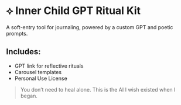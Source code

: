 # ⟡ Inner Child GPT Ritual Kit

A soft-entry tool for journaling, powered by a custom GPT and poetic prompts.

## Includes:
- GPT link for reflective rituals
- Carousel templates
- Personal Use License

> You don’t need to heal alone. This is the AI I wish existed when I began.